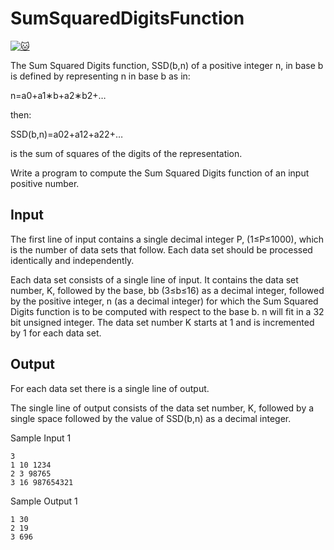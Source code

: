 # SumSquaredDigitsFunction

[![:cat:](https://open.kattis.com/favicon)](https://open.kattis.com/problems/sumsquareddigits)

The Sum Squared Digits function, SSD(b,n) of a positive integer n, in base b is defined by representing n in base b as in:

n=a0+a1∗b+a2∗b2+…

then:

SSD(b,n)=a02+a12+a22+…

is the sum of squares of the digits of the representation.

Write a program to compute the Sum Squared Digits function of an input positive number.

## Input

The first line of input contains a single decimal integer P, (1≤P≤1000), which is the number of data sets that follow. Each data set should be processed identically and independently.

Each data set consists of a single line of input. It contains the data set number, K, followed by the base, bb (3≤b≤16) as a decimal integer, followed by the positive integer, n (as a decimal integer) for which the Sum Squared Digits function is to be computed with respect to the base b. n will fit in a 32 bit unsigned integer. The data set number K starts at 1 and is incremented by 1 for each data set.

## Output

For each data set there is a single line of output.

The single line of output consists of the data set number, K, followed by a single space followed by the value of SSD(b,n) as a decimal integer.

Sample Input 1
```
3
1 10 1234
2 3 98765
3 16 987654321
```

Sample Output 1
```
1 30
2 19
3 696
```


